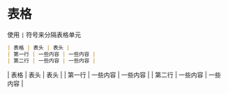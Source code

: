 # 表格

使用 ``|`` 符号来分隔表格单元

```markdown
| 表格 | 表头 | 表头 |
| 第一行 | 一些内容 | 一些内容 |
| 第二行 | 一些内容 | 一些内容 |
```
| 表格 | 表头 | 表头 |
| 第一行 | 一些内容 | 一些内容 |
| 第二行 | 一些内容 | 一些内容 |
